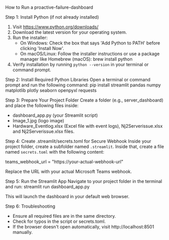 How to Run a proactive-failure-dashboard

Step 1: Install Python (if not already installed)
1. Visit https://www.python.org/downloads/
2. Download the latest version for your operating system.
3. Run the installer:
   - On Windows: Check the box that says 'Add Python to PATH' before clicking 'Install Now'.
   - On macOS/Linux: Follow the installer instructions or use a package manager like Homebrew (macOS): brew install python
4. Verify installation by running `python --version` in your terminal or command prompt.

Step 2: Install Required Python Libraries
Open a terminal or command prompt and run the following command:
pip install streamlit pandas numpy matplotlib plotly seaborn openpyxl requests

Step 3: Prepare Your Project Folder
Create a folder (e.g., server_dashboard) and place the following files inside:
- dashboard_app.py (your Streamlit script)
- Image_1.jpg (logo image)
- Hardware_Eventlog.xlsx (Excel file with event logs), Nj2Serverissue.xlsx and Nj2Serverissue.xlsx files.

Step 4: Create .streamlit/secrets.toml for Secure Webhook
Inside your project folder, create a subfolder named `.streamlit`.
Inside that, create a file named `secrets.toml` with the following content:

teams_webhook_url = "https://your-actual-webhook-url"

Replace the URL with your actual Microsoft Teams webhook.

Step 5: Run the Streamlit App
Navigate to your project folder in the terminal and run:
streamlit run dashboard_app.py

This will launch the dashboard in your default web browser.

Step 6: Troubleshooting
- Ensure all required files are in the same directory.
- Check for typos in the script or secrets.toml.
- If the browser doesn't open automatically, visit http://localhost:8501 manually.
